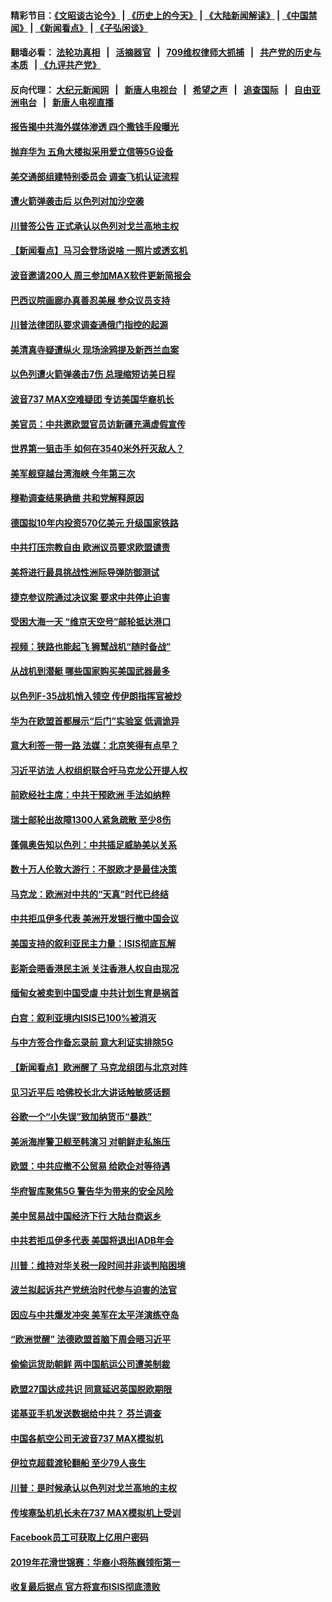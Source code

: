 #### 精彩节目：[《文昭谈古论今》](http://134.209.198.168/wenzhao) | [《历史上的今天》](http://134.209.198.168/today-in-history) | [《大陆新闻解读》](http://134.209.198.168/ntdtv-comedy) | [《中国禁闻》](http://134.209.198.168/ntdtv-news) | [《新闻看点》](http://134.209.198.168/news-insight) | [《子弘闲谈》](http://134.209.198.168/zihongxiantan/) 

  #### 翻墙必看： [法轮功真相](http://134.209.198.168:10000/videos/truth.html) &nbsp;&nbsp;|&nbsp;&nbsp; [活摘器官](http://134.209.198.168:10000/videos/res/Organs/) &nbsp;&nbsp;|&nbsp;&nbsp; [709维权律师大抓捕](http://134.209.198.168:10000/videos/709/) &nbsp;&nbsp;|&nbsp;&nbsp; [共产党的历史与本质](http://134.209.198.168:10000/videos/ccp.html) &nbsp;&nbsp;| [《九评共产党》](http://134.209.198.168:10000/videos/jiuping/) 

#### 反向代理： [大纪元新闻网](http://134.209.198.168:10080/) &nbsp;&nbsp;|&nbsp;&nbsp; [新唐人电视台](http://134.209.198.168:8000/) &nbsp;&nbsp;|&nbsp;&nbsp; [希望之声](http://134.209.198.168:8200/) &nbsp;&nbsp;|&nbsp;&nbsp; [追查国际](http://134.209.198.168:10010/) &nbsp;&nbsp;|&nbsp;&nbsp; [自由亚洲电台](http://134.209.198.168:9800/) &nbsp;&nbsp;|&nbsp;&nbsp; [新唐人电视直播](http://134.209.198.168/) 

#### [报告揭中共海外媒体渗透 四个撒钱手段曝光](../pages/nsc418/n11139646.md?t=03260936) 

#### [抛弃华为 五角大楼拟采用爱立信等5G设备](../pages/nsc418/n11140051.md?t=03260936) 

#### [美交通部组建特别委员会 调查飞机认证流程](../pages/nsc418/n11139656.md?t=03260936) 

#### [遭火箭弹袭击后 以色列对加沙空袭](../pages/nsc418/n11139379.md?t=03260936) 

#### [川普签公告 正式承认以色列对戈兰高地主权](../pages/nsc418/n11139451.md?t=03260936) 

#### [【新闻看点】马习会登场说啥 一照片或透玄机](../pages/nsc418/n11139207.md?t=03260936) 

#### [波音邀请200人 周三参加MAX软件更新简报会](../pages/nsc418/n11138787.md?t=03260936) 

#### [巴西议院画廊办真善忍美展 参众议员支持](../pages/nsc418/n11138636.md?t=03260936) 

#### [川普法律团队要求调查通俄门指控的起源](../pages/nsc418/n11138801.md?t=03260936) 

#### [美清真寺疑遭纵火 现场涂鸦提及新西兰血案](../pages/nsc418/n11138671.md?t=03260936) 

#### [以色列遭火箭弹袭击7伤 总理缩短访美日程](../pages/nsc418/n11138626.md?t=03260936) 

#### [波音737 MAX空难疑团 专访美国华裔机长](../pages/nsc418/n11135735.md?t=03260936) 

#### [美官员：中共邀欧盟官员访新疆充满虚假宣传](../pages/nsc418/n11138299.md?t=03260936) 

#### [世界第一狙击手 如何在3540米外歼灭敌人？](../pages/nsc418/n11138361.md?t=03260936) 

#### [美军舰穿越台湾海峡 今年第三次](../pages/nsc418/n11138053.md?t=03260936) 

#### [穆勒调查结果确凿 共和党解释原因](../pages/nsc418/n11137422.md?t=03260936) 

#### [德国拟10年内投资570亿美元 升级国家铁路](../pages/nsc418/n11137200.md?t=03260936) 

#### [中共打压宗教自由 欧洲议员要求欧盟谴责](../pages/nsc418/n11136994.md?t=03260936) 

#### [美将进行最具挑战性洲际导弹防御测试](../pages/nsc418/n11136684.md?t=03260936) 

#### [捷克参议院通过决议案 要求中共停止迫害](../pages/nsc418/n11136773.md?t=03260936) 

#### [受困大海一天 “维京天空号”邮轮抵达港口](../pages/nsc418/n11136438.md?t=03260936) 

#### [视频：狭路也能起飞 狮鹫战机“随时备战”](../pages/nsc418/n11136265.md?t=03260936) 

#### [从战机到潜艇 哪些国家购买美国武器最多](../pages/nsc418/n11128404.md?t=03260936) 

#### [以色列F-35战机悄入领空 传伊朗指挥官被炒](../pages/nsc418/n11135951.md?t=03260936) 

#### [华为在欧盟首都展示“后门”实验室 低调诡异](../pages/nsc418/n11135419.md?t=03260936) 

#### [意大利签一带一路 法媒：北京笑得有点早？](../pages/nsc418/n11135395.md?t=03260936) 

#### [习近平访法 人权组织联合吁马克龙公开提人权](../pages/nsc418/n11135288.md?t=03260936) 

#### [前欧经社主席：中共干预欧洲 手法如纳粹](../pages/nsc418/n11134687.md?t=03260936) 

#### [瑞士邮轮出故障1300人紧急疏散 至少8伤](../pages/nsc418/n11135318.md?t=03260936) 

#### [蓬佩奥告知以色列：中共插足威胁美以关系](../pages/nsc418/n11135134.md?t=03260936) 

#### [数十万人伦敦大游行：不脱欧才是最佳决策](../pages/nsc418/n11134913.md?t=03260936) 

#### [马克龙：欧洲对中共的“天真”时代已终结](../pages/nsc418/n11134858.md?t=03260936) 

#### [中共拒瓜伊多代表 美洲开发银行撤中国会议](../pages/nsc418/n11134822.md?t=03260936) 

#### [美国支持的叙利亚民主力量：ISIS彻底瓦解](../pages/nsc418/n11134630.md?t=03260936) 

#### [彭斯会晤香港民主派 关注香港人权自由现况](../pages/nsc418/n11134328.md?t=03260936) 

#### [缅甸女被卖到中国受虐 中共计划生育是祸首](../pages/nsc418/n11133069.md?t=03260936) 

#### [白宫：叙利亚境内ISIS已100%被消灭](../pages/nsc418/n11133647.md?t=03260936) 

#### [与中方签合作备忘录前 意大利证实排除5G](../pages/nsc418/n11133704.md?t=03260936) 

#### [【新闻看点】欧洲醒了 马克龙组团与北京对阵](../pages/nsc418/n11132722.md?t=03260936) 

#### [见习近平后 哈佛校长北大讲话触敏感话题](../pages/nsc418/n11133432.md?t=03260936) 

#### [谷歌一个“小失误”致加纳货币“暴跌”](../pages/nsc418/n11133430.md?t=03260936) 

#### [美派海岸警卫舰至韩演习 对朝鲜走私施压](../pages/nsc418/n11133254.md?t=03260936) 

#### [欧盟：中共应撤不公贸易 给欧企对等待遇](../pages/nsc418/n11133082.md?t=03260936) 

#### [华府智库聚焦5G 警告华为带来的安全风险](../pages/nsc418/n11133013.md?t=03260936) 

#### [美中贸易战中国经济下行 大陆台商返乡](../pages/nsc418/n11132887.md?t=03260936) 

#### [中共若拒瓜伊多代表 美国将退出IADB年会](../pages/nsc418/n11132332.md?t=03260936) 

#### [川普：维持对华关税一段时间并非谈判陷困境](../pages/nsc418/n11132531.md?t=03260936) 

#### [波兰拟起诉共产党统治时代参与迫害的法官](../pages/nsc418/n11131918.md?t=03260936) 

#### [因应与中共爆发冲突 美军在太平洋演练夺岛](../pages/nsc418/n11132095.md?t=03260936) 

#### [“欧洲觉醒” 法德欧盟首脑下周会晤习近平](../pages/nsc418/n11131509.md?t=03260936) 

#### [偷偷运货助朝鲜 两中国航运公司遭美制裁](../pages/nsc418/n11130664.md?t=03260936) 

#### [欧盟27国达成共识 同意延迟英国脱欧期限](../pages/nsc418/n11130453.md?t=03260936) 

#### [诺基亚手机发送数据给中共？ 芬兰调查](../pages/nsc418/n11130628.md?t=03260936) 

#### [中国各航空公司无波音737 MAX模拟机](../pages/nsc418/n11130573.md?t=03260936) 

#### [伊拉克超载渡轮翻船 至少79人丧生](../pages/nsc418/n11130641.md?t=03260936) 

#### [川普：是时候承认以色列对戈兰高地的主权](../pages/nsc418/n11130543.md?t=03260936) 

#### [传埃塞坠机机长未在737 MAX模拟机上受训](../pages/nsc418/n11130401.md?t=03260936) 

#### [Facebook员工可获取上亿用户密码](../pages/nsc418/n11130527.md?t=03260936) 

#### [2019年花滑世锦赛：华裔小将陈巍领衔第一](../pages/nsc418/n11130389.md?t=03260936) 

#### [收复最后据点 官方将宣布ISIS彻底溃败](../pages/nsc418/n11130459.md?t=03260936) 

